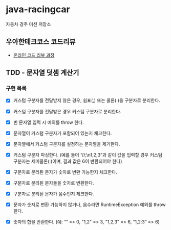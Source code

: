 # java-racingcar

자동차 경주 미션 저장소

## 우아한테크코스 코드리뷰

- [온라인 코드 리뷰 과정](https://github.com/woowacourse/woowacourse-docs/blob/master/maincourse/README.md)

## TDD - 문자열 덧셈 계산기

### 구현 목록

- [X] 커스텀 구분자를 전달받지 않은 경우, 쉼표(,) 또는 콜론(:)을 구분자로 분리한다.

- [X] 커스텀 구분자를 전달받은 경우 커스텀 구분자로 분리한다.

- [X] 빈 문자열 입력 시 예외를 throw 한다.

- [X] 문자열이 커스텀 구분자가 포함되어 있는지 체크한다.

- [X] 문자열에서 커스텀 구분자를 설정하는 문자열을 제거한다.

- [X] 커스텀 구분자 파싱한다. (예를 들어 “//;\n1;2;3”과 같이 값을 입력할 경우 커스텀 구분자는 세미콜론(;)이며, 결과 값은 6이 반환되어야 한다)

- [X] 구분자로 분리된 문자가 숫자로 변환 가능한지 체크한다.

- [X] 구분자로 분리된 문자들을 숫자로 변환한다.

- [X] 구분자로 분리된 문자가 음수인지 체크한다.

- [X] 문자가 숫자로 변환 가능하지 않거나, 음수라면 RuntimeException 예외를 throw 한다.

- [X] 숫자의 합을 반환한다. (예: “” => 0, "1,2" => 3, "1,2,3" => 6, “1,2:3” => 6)